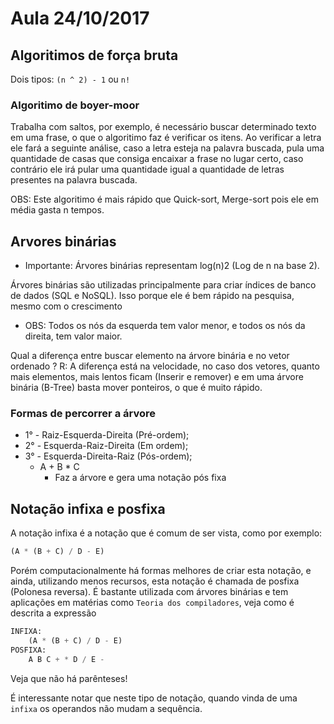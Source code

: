 # Aula 24/10/2017

## Algoritimos de força bruta

Dois tipos: <code>(n ^ 2) - 1</code> ou <code>n!</code>

### Algoritimo de boyer-moor

Trabalha com saltos, por exemplo, é necessário buscar determinado texto em uma frase, o que o algoritimo faz é verificar os itens.
Ao verificar a letra ele fará a seguinte análise, caso a letra esteja na palavra buscada, pula uma quantidade de casas que consiga encaixar a frase no lugar certo, caso contrário ele irá pular uma quantidade igual a quantidade de letras presentes na palavra buscada.

OBS: Este algoritimo é mais rápido que Quick-sort, Merge-sort pois ele em média gasta n tempos.

## Arvores binárias

* Importante: Árvores binárias representam log(n)2 (Log de n na base 2).

Árvores binárias são utilizadas principalmente para criar índices de banco de dados (SQL e NoSQL). Isso porque ele é bem rápido na pesquisa, mesmo com o crescimento  

* OBS: Todos os nós da esquerda tem valor menor, e todos os nós da direita, tem valor maior.

Qual a diferença entre buscar elemento na árvore binária e no vetor ordenado ?
R: A diferença está na velocidade, no caso dos vetores, quanto mais elementos, mais lentos ficam (Inserir e remover) e em uma árvore binária (B-Tree) basta mover ponteiros, o que é muito rápido.

### Formas de percorrer a árvore

* 1° - Raiz-Esquerda-Direita (Pré-ordem);
* 2° - Esquerda-Raiz-Direita (Em ordem);
* 3° - Esquerda-Direita-Raiz (Pós-ordem);
    * A + B * C
        * Faz a árvore e gera uma notação pós fixa

## Notação infixa e posfixa

A notação infixa é a notação que é comum de ser vista, como por exemplo:
```python
(A * (B + C) / D - E)
```

Porém computacionalmente há formas melhores de criar esta notação, e ainda, utilizando menos recursos, esta notação é chamada de posfixa (Polonesa reversa).
É bastante utilizada com árvores binárias e tem aplicações em matérias como <code>Teoria dos compiladores</code>, veja como é descrita a expressão

```python
INFIXA:
    (A * (B + C) / D - E)
POSFIXA:
    A B C + * D / E -
``` 

Veja que não há parênteses!

É interessante notar que neste tipo de notação, quando vinda de uma <code>infixa</code> os operandos não mudam a sequência.